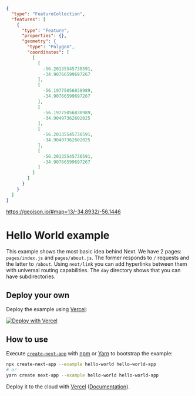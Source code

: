 ```geojson
{
  "type": "FeatureCollection",
  "features": [
    {
      "type": "Feature",
      "properties": {},
      "geometry": {
        "type": "Polygon",
        "coordinates": [
          [
            [
              -56.20135545730591,
              -34.90766599697267
            ],
            [
              -56.19775056838989,
              -34.90766599697267
            ],
            [
              -56.19775056838989,
              -34.90497362602025
            ],
            [
              -56.20135545730591,
              -34.90497362602025
            ],
            [
              -56.20135545730591,
              -34.90766599697267
            ]
          ]
        ]
      }
    }
  ]
}
```
https://geojson.io/#map=13/-34.8932/-56.1446

# Hello World example

This example shows the most basic idea behind Next. We have 2 pages: `pages/index.js` and `pages/about.js`. The former responds to `/` requests and the latter to `/about`. Using `next/link` you can add hyperlinks between them with universal routing capabilities. The `day` directory shows that you can have subdirectories.

## Deploy your own

Deploy the example using [Vercel](https://vercel.com):

[![Deploy with Vercel](https://vercel.com/button)](https://vercel.com/import/project?template=https://github.com/vercel/next.js/tree/canary/examples/hello-world)

## How to use

Execute [`create-next-app`](https://github.com/vercel/next.js/tree/canary/packages/create-next-app) with [npm](https://docs.npmjs.com/cli/init) or [Yarn](https://yarnpkg.com/lang/en/docs/cli/create/) to bootstrap the example:

```bash
npx create-next-app --example hello-world hello-world-app
# or
yarn create next-app --example hello-world hello-world-app
```

Deploy it to the cloud with [Vercel](https://vercel.com/import?filter=next.js&utm_source=github&utm_medium=readme&utm_campaign=next-example) ([Documentation](https://nextjs.org/docs/deployment)).
